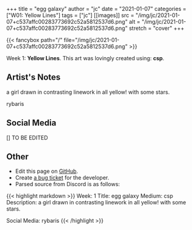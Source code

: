 +++
title =       "egg galaxy"
author =      "jc"
date =        "2021-01-07"
categories =  ["W01: Yellow Lines"]
tags =        ["jc"]
[[images]]
                      src = "/img/jc/2021-01-07+c537affc00283773692c52a5812537d6.png"
                      alt = "/img/jc/2021-01-07+c537affc00283773692c52a5812537d6.png"
                      stretch = "cover"
+++


{{< fancybox path="/" file="/img/jc/2021-01-07+c537affc00283773692c52a5812537d6.png" >}}


Week 1: **Yellow Lines**. This art was lovingly created using: **csp**.

## Artist's Notes

a girl drawn in contrasting linework in all yellow! with some stars. 

rybaris

## Social Media

[] TO BE EDITED

## Other

- Edit this page on [GitHub](https://github.com/teaminkling/web-refresh/edit/main/blog/content/blog/jc-week-1-c31f.md).
- Create [a bug ticket](https://github.com/teaminkling/web-refresh/issues/new?assignees=&labels=bug&template=problem-report.md&title=) for the developer.
- Parsed source from Discord is as follows:

{{< highlight markdown >}}
Week: 1
Title: egg galaxy
Medium: csp
Description: a girl drawn in contrasting linework in all yellow! with some stars. 

Social Media: rybaris
{{< /highlight >}}